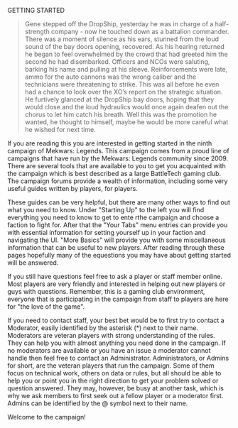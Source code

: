 GETTING STARTED

>Gene stepped off the DropShip, yesterday he was in charge of a half-strength company - now he touched down as a battalion commander. There was a moment of silence as his ears, stunned from the loud sound of the bay doors opening, recovered. As his hearing returned he began to feel overwhelmed by the crowd that had greeted him the second he had disembarked. Officers and NCOs were saluting, barking his name and pulling at his sleeve. Reinforcements were late, ammo for the auto cannons was the wrong caliber and the technicians were threatening to strike. This was all before he even had a chance to look over the XO’s report on the strategic situation.
He furtively glanced at the DropShip bay doors, hoping that they would close and the loud hydraulics would once again deafen out the chorus to let him catch his breath. Well this was the promotion he wanted, he thought to himself, maybe he would be more careful what he wished for next time.

If you are reading this you are interested in getting started in the ninth campaign of Mekwars: Legends. This campaign comes from a proud line of campaigns that have run by the Mekwars: Legends community since 2009. There are several tools that are available to you to get you acquainted with the campaign which is best described as a large BattleTech gaming club. The campaign forums provide a wealth of information, including some very useful guides written by players, for players.

These guides can be very helpful, but there are many other ways to find out what you need to know. Under "Starting Up" to the left you will find everything you need to know to get to ente rthe campaign and choose a faction to fight for. After that the "Your Tabs" menu entries can provide you with essential information for setting yourself up in your faction and navigating the UI. "More Basics" will provide you with some miscellaneous information that can be useful to new players. After reading through these pages hopefully many of the equestions you may have about getting started will be answered.

If you still have questions feel free to ask a player or staff member online. Most players are very friendly and interested in helping out new players or guys with questions. Remember, this is a gaming club environment, everyone that is participating in the campaign from staff to players are here for "the love of the game".

If you need to contact staff, your best bet would be to first try to contact a Moderator, easily identified by the asterisk (*) next to their name. Moderators are veteran players with strong understanding of the rules. They can help you with almost anything you need done in the campaign. If no moderators are available or you have an issue a moderator cannot handle then feel free to contact an Administrator. Administrators, or Admins for short, are the veteran players that run the campaign. Some of them focus on technical work, others on data or rules, but all should be able to help you or point you in the right direction to get your problem solved or question answered. They may, however, be busy at another task, which is why we ask members to first seek out a fellow player or a moderator first. Admins can be identified by the @ symbol next to their name.

Welcome to the campaign!
